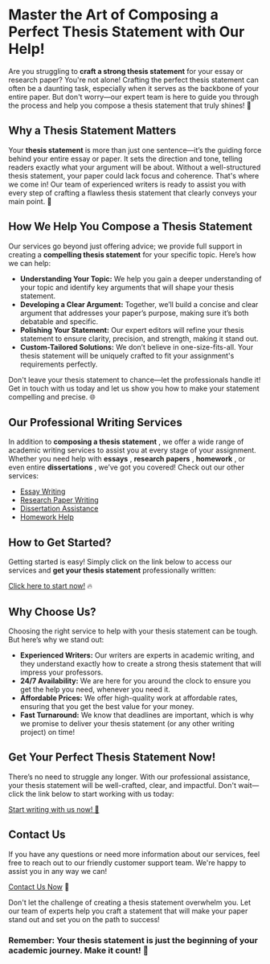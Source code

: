 # Master the Art of Composing a Perfect Thesis Statement with Our Help!

Are you struggling to **craft a strong thesis statement** for your essay or research paper? You're not alone! Crafting the perfect thesis statement can often be a daunting task, especially when it serves as the backbone of your entire paper. But don't worry—our expert team is here to guide you through the process and help you compose a thesis statement that truly shines! 🌟

## Why a Thesis Statement Matters

Your **thesis statement** is more than just one sentence—it’s the guiding force behind your entire essay or paper. It sets the direction and tone, telling readers exactly what your argument will be about. Without a well-structured thesis statement, your paper could lack focus and coherence. That's where we come in! Our team of experienced writers is ready to assist you with every step of crafting a flawless thesis statement that clearly conveys your main point. 🚀

## How We Help You Compose a Thesis Statement

Our services go beyond just offering advice; we provide full support in creating a **compelling thesis statement** for your specific topic. Here’s how we can help:

- **Understanding Your Topic:** We help you gain a deeper understanding of your topic and identify key arguments that will shape your thesis statement.
- **Developing a Clear Argument:** Together, we’ll build a concise and clear argument that addresses your paper’s purpose, making sure it’s both debatable and specific.
- **Polishing Your Statement:** Our expert editors will refine your thesis statement to ensure clarity, precision, and strength, making it stand out.
- **Custom-Tailored Solutions:** We don’t believe in one-size-fits-all. Your thesis statement will be uniquely crafted to fit your assignment's requirements perfectly.

Don't leave your thesis statement to chance—let the professionals handle it! Get in touch with us today and let us show you how to make your statement compelling and precise. 🌐

## Our Professional Writing Services

In addition to **composing a thesis statement** , we offer a wide range of academic writing services to assist you at every stage of your assignment. Whether you need help with **essays** , **research papers** , **homework** , or even entire **dissertations** , we’ve got you covered! Check out our other services:

- [Essay Writing](https://tinyurl.com/topessay?keyword=composing+a+thesis+statement)
- [Research Paper Writing](https://tinyurl.com/topessay?keyword=composing+a+thesis+statement)
- [Dissertation Assistance](https://tinyurl.com/topessay?keyword=composing+a+thesis+statement)
- [Homework Help](https://tinyurl.com/topessay?keyword=composing+a+thesis+statement)

## How to Get Started?

Getting started is easy! Simply click on the link below to access our services and **get your thesis statement** professionally written:

[Click here to start now!](https://tinyurl.com/topessay?keyword=composing+a+thesis+statement) 🔥

## Why Choose Us?

Choosing the right service to help with your thesis statement can be tough. But here’s why we stand out:

- **Experienced Writers:** Our writers are experts in academic writing, and they understand exactly how to create a strong thesis statement that will impress your professors.
- **24/7 Availability:** We are here for you around the clock to ensure you get the help you need, whenever you need it.
- **Affordable Prices:** We offer high-quality work at affordable rates, ensuring that you get the best value for your money.
- **Fast Turnaround:** We know that deadlines are important, which is why we promise to deliver your thesis statement (or any other writing project) on time!

## Get Your Perfect Thesis Statement Now!

There’s no need to struggle any longer. With our professional assistance, your thesis statement will be well-crafted, clear, and impactful. Don't wait—click the link below to start working with us today:

[Start writing with us now! 🌟](https://tinyurl.com/topessay?keyword=composing+a+thesis+statement)

## Contact Us

If you have any questions or need more information about our services, feel free to reach out to our friendly customer support team. We're happy to assist you in any way we can!

[Contact Us Now](https://tinyurl.com/topessay?keyword=composing+a+thesis+statement) 📩

Don't let the challenge of creating a thesis statement overwhelm you. Let our team of experts help you craft a statement that will make your paper stand out and set you on the path to success!

### Remember: Your thesis statement is just the beginning of your academic journey. Make it count! 🔑
